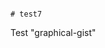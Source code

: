                                                                                                                                                                                                                                                                          # test7
Test "graphical-gist"